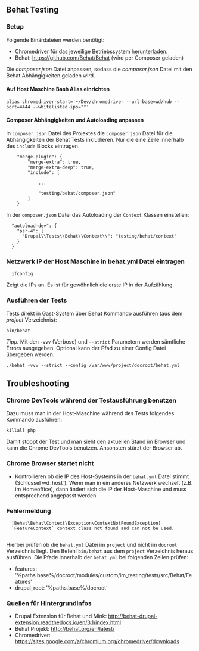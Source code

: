 Behat Testing
-------------

### Setup

Folgende Binärdateien werden benötigt:
* Chromedriver für das jeweilige Betriebssystem [herunterladen](https://sites.google.com/a/chromium.org/chromedriver/downloads).
* Behat: https://github.com/Behat/Behat (wird per Composer geladen)

Die *composer.json* Datei anpassen, sodass die *composer.json* Datei mit den Behat Abhängigkeiten geladen wird.

#### Auf Host Maschine Bash Alias einrichten
```
alias chromedriver-start='~/Dev/chromedriver --url-base=wd/hub --port=4444 --whitelisted-ips=""'
```

#### Composer Abhängigkeiten und Autoloading anpassen
In `composer.json` Datei des Projektes die `composer.json` Datei für die Abhängigkeiten der Behat Tests inkludieren. 
Nur die eine Zeile
innerhalb des `include` Blocks eintragen.

```
    "merge-plugin": {
        "merge-extra": true,
        "merge-extra-deep": true,
        "include": [
            
            ...
            
            "testing/behat/composer.json"
        ]
    }
```

In der `composer.json` Datei das Autoloading der `Context` Klassen einstellen:
```
  "autoload-dev": {
    "psr-4": {
      "Drupal\\Tests\\Behat\\Context\\": "testing/behat/context"
    }
  }
```
### Netzwerk IP der Host Maschine in behat.yml Datei eintragen
```
  ifconfig
```
Zeigt die IPs an. Es ist für gewöhnlich die erste IP in der Aufzählung.


### Ausführen der Tests
Tests direkt in Gast-System über Behat Kommando ausführen (aus dem *project* Verzeichnis):
```
bin/behat
```

_Tipp:_ Mit den `-vvv` (Verbose) und `--strict` Parametern werden sämtliche Errors ausgegeben. Optional kann der Pfad
zu einer Config Datei übergeben werden.
```
./behat -vvv --strict --config /var/www/project/docroot/behat.yml
```

## Troubleshooting

### Chrome DevTools während der Testausführung benutzen
Dazu muss man in der Host-Maschine während des Tests folgendes Kommando ausführen:
```
killall php
```
Damit stoppt der Test und man sieht den aktuellen Stand im Browser und kann die Chrome DevTools benutzen. Ansonsten
stürzt der Browser ab.

### Chrome Browser startet nicht
* Kontrollieren ob die IP des Host-Systems in der `behat.yml` Datei stimmt (Schlüssel wd_host`). Wenn man in ein anderes Netzwerk wechselt (z.B. im Homeoffice),
  dann ändert sich die IP der Host-Maschine und muss entsprechend angepasst werden.

### Fehlermeldung
```
  [Behat\Behat\Context\Exception\ContextNotFoundException]       
  `FeatureContext` context class not found and can not be used.  
                                                                
```
Hierbei prüfen ob die `behat.yml` Datei im `project` und nicht im `docroot` Verzeichnis liegt. Den Befehl `bin/behat` aus dem
`project` Verzeichnis heraus ausführen. Die Pfade innerhalb der `behat.yml` bei folgenden Zeilen prüfen: 
* features: '%paths.base%/docroot/modules/custom/im_testing/tests/src/Behat/Features'
* drupal_root: '%paths.base%/docroot'

### Quellen für Hintergrundinfos
* Drupal Extension für Behat und Mink: http://behat-drupal-extension.readthedocs.io/en/3.1/index.html
* Behat Projekt: http://behat.org/en/latest/
* Chromedriver: https://sites.google.com/a/chromium.org/chromedriver/downloads
